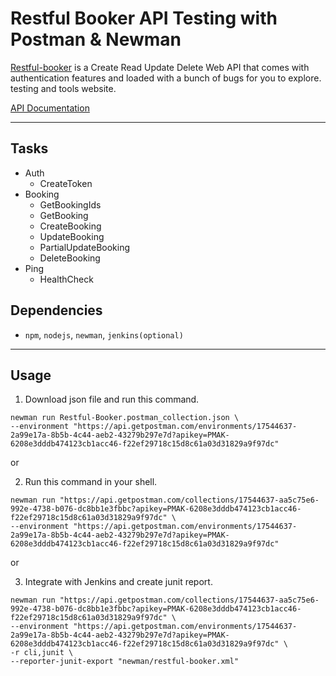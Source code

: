# Restful  Booker API Testing with Postman & Newman

[Restful-booker](http://restful-booker.herokuapp.com/API ) is a Create Read Update Delete Web API that comes with authentication features and loaded with a bunch of bugs for you to explore.
testing and tools website.

[API Documentation](http://restful-booker.herokuapp.com/apidoc/index.html)

---
## Tasks
- Auth
	- CreateToken
- Booking
	- GetBookingIds
	- GetBooking
	- CreateBooking
	- UpdateBooking
	- PartialUpdateBooking
	- DeleteBooking
- Ping
	- HealthCheck


## Dependencies
- `npm`, `nodejs`, `newman`, `jenkins(optional)`
---

## Usage

1. Download json file and run this command.
	
```
newman run Restful-Booker.postman_collection.json \
--environment "https://api.getpostman.com/environments/17544637-2a99e17a-8b5b-4c44-aeb2-43279b297e7d?apikey=PMAK-6208e3dddb474123cb1acc46-f22ef29718c15d8c61a03d31829a9f97dc" 
```
or

2. Run this command in your shell.

```
newman run "https://api.getpostman.com/collections/17544637-aa5c75e6-992e-4738-b076-dc8bb1e3fbbc?apikey=PMAK-6208e3dddb474123cb1acc46-f22ef29718c15d8c61a03d31829a9f97dc" \
--environment "https://api.getpostman.com/environments/17544637-2a99e17a-8b5b-4c44-aeb2-43279b297e7d?apikey=PMAK-6208e3dddb474123cb1acc46-f22ef29718c15d8c61a03d31829a9f97dc" 
```
or

3. Integrate with Jenkins and create junit report.
	
```
newman run "https://api.getpostman.com/collections/17544637-aa5c75e6-992e-4738-b076-dc8bb1e3fbbc?apikey=PMAK-6208e3dddb474123cb1acc46-f22ef29718c15d8c61a03d31829a9f97dc" \
--environment "https://api.getpostman.com/environments/17544637-2a99e17a-8b5b-4c44-aeb2-43279b297e7d?apikey=PMAK-6208e3dddb474123cb1acc46-f22ef29718c15d8c61a03d31829a9f97dc" \
-r cli,junit \
--reporter-junit-export "newman/restful-booker.xml"
```
